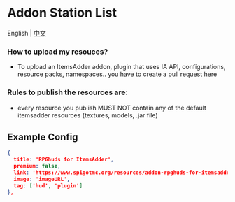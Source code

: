 # Addon Station List

English | [中文](./README_zh.md)

### How to upload my resouces?

* To upload an ItemsAdder addon, plugin that uses IA API, configurations, resource packs, namespaces.. you have to create a pull request here

### Rules to publish the resources are:

* every resource you publish MUST NOT contain any of the default itemsadder resources (textures, models, .jar file)

## Example Config

```json
{
  title: 'RPGhuds for ItemsAdder',
  premium: false,
  link: 'https://www.spigotmc.org/resources/addon-rpghuds-for-itemsadder.97486/',
  image: 'imageURL',
  tag: ['hud', 'plugin']
},
```